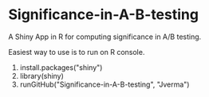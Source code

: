 Significance-in-A-B-testing
===========================

A Shiny App in R for computing significance in A/B testing. 


Easiest way to use is to run on R console. 

1. install.packages("shiny")
2. library(shiny)
3. runGitHub("Significance-in-A-B-testing", "Jverma")


